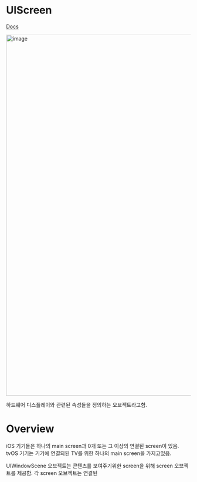 # UIScreen

[Docs](https://developer.apple.com/documentation/uikit/uiscreen)

<img width="984" alt="image" src="https://github.com/jaehoon9186/study/assets/83233720/37a4011a-524e-4513-9902-6ab9724c975f">

하드웨어 디스플레이와 관련된 속성들을 정의하는 오브젝트라고함. 

# Overview

iOS 기기들은 하나의 main screen과 0개 또는 그 이상의 연결된 screen이 있음. tvOS 기기는 기기에 연결되된 TV를 위한 하나의 main screen을 가지고있음. 

UIWindowScene 오브젝트는 콘텐츠를 보여주기위한 screen을 위해 screen 오브젝트를 제공함. 각 screen 오브젝트는 연결된
